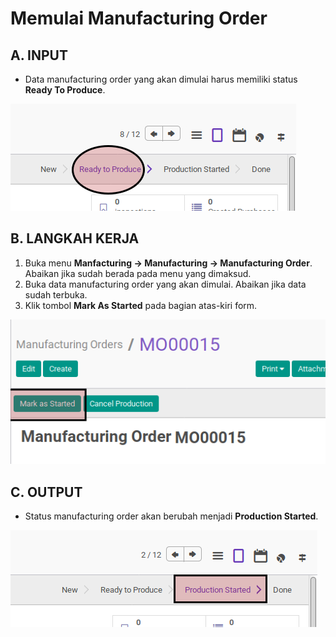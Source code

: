 # Memulai Manufacturing Order

## A. INPUT

* Data manufacturing order yang akan dimulai harus memiliki status **Ready To Produce**.

![](../../img/mo/status-ready.png)

## B. LANGKAH KERJA

1. Buka menu **Manfacturing -> Manufacturing -> Manufacturing Order**. Abaikan jika sudah berada pada menu yang dimaksud.
2. Buka data manufacturing order yang akan dimulai. Abaikan jika data sudah terbuka.
3. Klik tombol **Mark As Started** pada bagian atas-kiri form.

![](../../img/mo/tombol-mark-start.png)

## C. OUTPUT

* Status manufacturing order akan berubah menjadi **Production Started**.

![](../../img/mo/status-started.png)
